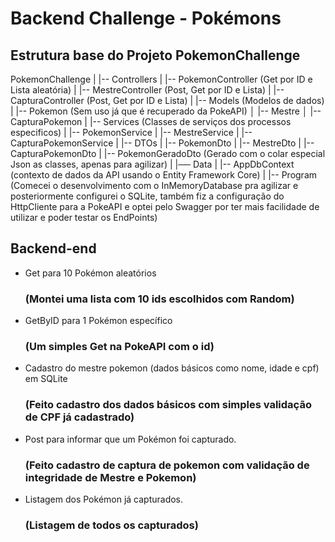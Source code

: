 # Backend Challenge - Pokémons


## Estrutura base do Projeto PokemonChallenge

PokemonChallenge
|
|-- Controllers
|   |-- PokemonController (Get por ID e Lista aleatória)
|   |-- MestreController (Post, Get por ID e Lista)
|   |-- CapturaController (Post, Get por ID e Lista)
|
|-- Models (Modelos de dados)
|   |-- Pokemon (Sem uso já que é recuperado da PokeAPI)
│   |-- Mestre
│   |-- CapturaPokemon 
|
|-- Services (Classes de serviços dos processos especificos)
|   |-- PokemonService
|   |-- MestreService
|   |-- CapturaPokemonService
|
|-- DTOs
|   |-- PokemonDto
|   |-- MestreDto
|   |-- CapturaPokemonDto
|   |-- PokemonGeradoDto (Gerado com o colar especial Json as classes, apenas para agilizar)
|
|── Data
|   |-- AppDbContext (contexto de dados da API usando o Entity Framework Core)
|
|-- Program (Comecei o desenvolvimento com o InMemoryDatabase pra agilizar e posteriormente configurei o SQLite, também fiz a configuração do HttpCliente para a PokeAPI e optei pelo Swagger por ter mais facilidade de utilizar e poder testar os EndPoints)


## Backend-end

- Get para 10 Pokémon aleatórios 
  ### (Montei uma lista com 10 ids escolhidos com Random)
- GetByID para 1 Pokémon específico 
  ### (Um simples Get na PokeAPI com o id)
- Cadastro do mestre pokemon (dados básicos como nome, idade e cpf) em SQLite 
  ### (Feito cadastro dos dados básicos com simples validação de CPF já cadastrado)
- Post para informar que um Pokémon foi capturado.
  ### (Feito cadastro de captura de pokemon com validação de integridade de Mestre e Pokemon)
- Listagem dos Pokémon já capturados.
  ### (Listagem de todos os capturados)

